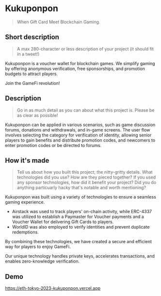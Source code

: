 # Kukuponpon
> When Gift Card Meet Blockchain Gaming.

## Short description
> A max 280-character or less description of your project (it should fit in a tweet!)

Kukuponpon is a voucher wallet for blockchain games. We simplify gaming by offering anonymous verification, free sponsorships, and promotion budgets to attract players. 

Join the GameFi revolution!

## Description
> Go in as much detail as you can about what this project is. Please be as clear as possible!

Kukuponpon can be applied in various scenarios, such as game discussion forums, donations and withdrawals, and in-game screens. The user flow involves selecting the category for verification of identity, allowing senior players to gain benefits and distribute promotion codes, and newcomers to enter promotion codes or be directed to forums.

## How it's made
> Tell us about how you built this project; the nitty-gritty details. What technologies did you use? How are they pieced together? If you used any sponsor technologies, how did it benefit your project? Did you do anything particuarly hacky that's notable and worth mentioning?

Kukuponpon was built using a variety of technologies to ensure a seamless gaming experience. 

* Airstack was used to track players' on-chain activity, while ERC-4337 was utilized to establish a Paymaster for Voucher payments and a Voucher Wallet for delivering Gift Cards to players. 
* WorldID was also employed to verify identities and prevent duplicate redemptions. 

By combining these technologies, we have created a secure and efficient way for players to enjoy GameFi. 

Our unique technology handles private keys, accelerates transactions, and enables zero-knowledge verification.

## Demo

https://eth-tokyo-2023-kukuponpon.vercel.app